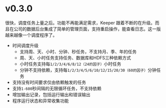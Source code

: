# v0.3.0

很快，调度任务上量之后。功能不再能满足需求，Keeper 跟着不断的在升级。而且在公司的数据后台集成了简单的管理页面，支持重启操作，能查看日志。这一版越来越像一个调度程序了。

* 时间调度升级
    + 支持周、天、小时、分钟、秒任务，不支持月、季、年的任务
    + 周、天、小时任务支持任务、数据库和HDFS三种依赖方式
    + 小时任务支持每`1/2/3/4/6/8/12（24的因子）`小时任务
    + 分钟不支持依赖，支持每`1/2/3/4/5/6/10/12/15/20/30（60的因子）`分钟任务
* 支持没有时间要求仅由依赖触发的任务
* 支持`1-600`秒间隔的无限循环任务，不支持依赖
* 增加输出记录，包括运行输出和错误输出
* 程序运行状态和异常收集功能